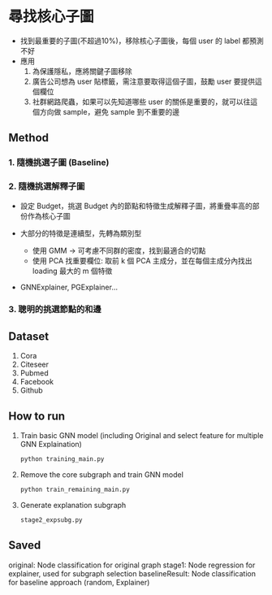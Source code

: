 # 尋找核心子圖
- 找到最重要的子圖(不超過10%)，移除核心子圖後，每個 user 的 label 都預測不好 
- 應用
	1. 為保護隱私，應將關鍵子圖移除 
	2. 廣告公司想為 user 貼標籤，需注意要取得這個子圖，鼓勵 user 要提供這個欄位
	3. 社群網路爬蟲，如果可以先知道哪些 user 的關係是重要的，就可以往這個方向做 sample，避免 sample 到不重要的邊 

## Method
### 1. 隨機挑選子圖 (Baseline)

### 2. 隨機挑選解釋子圖
- 設定 Budget，挑選 Budget 內的節點和特徵生成解釋子圖，將重疊率高的部份作為核心子圖
- 大部分的特徵是連續型，先轉為類別型
	- 使用 GMM → 可考慮不同群的密度，找到最適合的切點
	- 使用 PCA 找重要欄位: 取前 k 個 PCA 主成分，並在每個主成分內找出 loading 最大的 m 個特徵

    
- GNNExplainer, PGExplainer…
### 3. 聰明的挑選節點的和邊

## Dataset
1. Cora
2. Citeseer
3. Pubmed
4. Facebook
5. Github

## How to run
1. Train basic GNN model (including Original and select feature for multiple GNN Explaination)
	```bash 
	python training_main.py
	```
2. Remove the core subgraph and train GNN model
	```bash 
	python train_remaining_main.py
	```
3. Generate explanation subgraph
	```bash 
	stage2_expsubg.py
	```	

## Saved
original\: Node classification for original graph
stage1\: Node regression for explainer, used for subgraph selection 
baselineResult\: Node classification for baseline approach (random, Explainer)